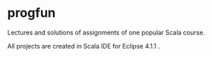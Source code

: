 # progfun
Lectures and solutions of assignments of one popular Scala course.

All projects are created in Scala IDE for Eclipse 4.1.1 .